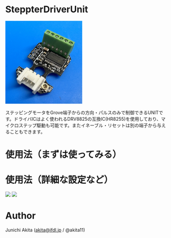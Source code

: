 # SteppterDriverUnit

<img src="https://github.com/akita11/StepperDriverUnit/blob/main/StepperDriverU.jpg" width="240px">

ステッピングモータをGrove端子からの方向・パルスのみで制御できるUNITです。ドライバICはよく使われるDRV8825の互換IC(HR8255)を使用しており、マイクロステップ駆動も可能です。またイネーブル・リセットは別の端子から与えることもできます。

# 使用法（まずは使ってみる）

# 使用法（詳細な設定など）

<img src="https://github.com/akita11/StepperDriverUnit/blob/main/StepperDriverU_front.jpg" width="240px">

<img src="https://github.com/akita11/StepperDriverUnit/blob/main/StepperDriverU_back.jpg" width="240px">

# Author

Junichi Akita (akita@ifdl.jp / @akita11)
